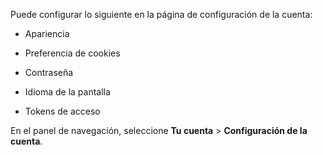 Puede configurar lo siguiente en la página de configuración de la cuenta:

-   Apariencia

-   Preferencia de cookies

-   Contraseña

-   Idioma de la pantalla

-   Tokens de acceso

En el panel de navegación, seleccione **Tu cuenta** \> **Configuración de la cuenta**.
